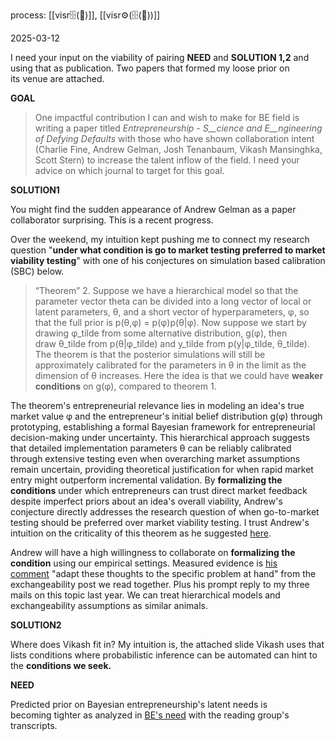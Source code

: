 process: [[visr🗄️(📝)]], [[visr⚙️(🗄️(📝))]]

2025-03-12

I need your input on the viability of pairing **NEED** and **SOLUTION 1,2** and using that as publication. Two papers that formed my loose prior on its venue are attached.

**GOAL**

> One impactful contribution I can and wish to make for BE field is writing a paper titled _Entrepreneurship - S__cience and E__ngineering of Defying Defaults_ with those who have shown collaboration intent (Charlie Fine, Andrew Gelman, Josh Tenanbaum, Vikash Mansinghka, Scott Stern) to increase the talent inflow of the field. I need your advice on which journal to target for this goal. 

  

**SOLUTION1**

You might find the sudden appearance of Andrew Gelman as a paper collaborator surprising. This is a recent progress. 

Over the weekend, my intuition kept pushing me to connect my research question "**under what condition is go to market testing preferred to market viability testing**" with one of his conjectures on simulation based calibration (SBC) below. 

  

> “Theorem” 2. Suppose we have a hierarchical model so that the parameter vector theta can be divided into a long vector of local or latent parameters, θ, and a short vector of hyperparameters, φ, so that the full prior is p(θ,φ) = p(φ)p(θ|φ). Now suppose we start by drawing φ_tilde from some alternative distribution, g(φ), then draw θ_tilde from p(θ|φ_tilde) and y_tilde from p(y|φ_tilde, θ_tilde). The theorem is that the posterior simulations will still be approximately calibrated for the parameters in θ in the limit as the dimension of θ increases. Here the idea is that we could have **weaker conditions** on g(φ), compared to theorem 1.

  

The theorem's entrepreneurial relevance lies in modeling an idea's true market value φ and the entrepreneur's initial belief distribution g(φ) through prototyping, establishing a formal Bayesian framework for entrepreneurial decision-making under uncertainty. This hierarchical approach suggests that detailed implementation parameters θ can be reliably calibrated through extensive testing even when overarching market assumptions remain uncertain, providing theoretical justification for when rapid market entry might outperform incremental validation. By **formalizing the conditions** under which entrepreneurs can trust direct market feedback despite imperfect priors about an idea's overall viability, Andrew's conjecture directly addresses the research question of when go-to-market testing should be preferred over market viability testing. I trust Andrew's intuition on the criticality of this theorem as he suggested [here](https://0599faed.streaklinks.com/CWC8z3Hk5JxFcFyCeAvWs57z/https%3A%2F%2Fstatmodeling.stat.columbia.edu%2F2021%2F01%2F18%2Fsimulation-based-calibration-two-theorems%2F). 

  

Andrew will have a high willingness to collaborate on **formalizing the condition** using our empirical settings. Measured evidence is [his comment](https://0599faed.streaklinks.com/CWC8z3HICE-1V5-_lwkTH95j/https%3A%2F%2Fstatmodeling.stat.columbia.edu%2F2025%2F01%2F17%2Fhow-far-can-exchangeability-get-us-toward-agreeing-on-individual-probability%2F%23comment-2387887) "adapt these thoughts to the specific problem at hand" from the exchangeability post we read together. Plus his prompt reply to my three mails on this topic last year. We can treat hierarchical models and exchangeability assumptions as similar animals.

  

**SOLUTION2**

Where does Vikash fit in? My intuition is, the attached slide Vikash uses that lists conditions where probabilistic inference can be automated can hint to the **conditions we seek.**

  

**NEED**

Predicted prior on Bayesian entrepreneurship's latent needs is becoming tighter as analyzed in [BE's need](https://0599faed.streaklinks.com/CWC8z3H9_UGDlf2FKgLKd0na/https%3A%2F%2Fgithub.com%2FData4DM%2FBayesSD%2Fdiscussions%2F234%23discussioncomment-12460980) with the reading group's transcripts.